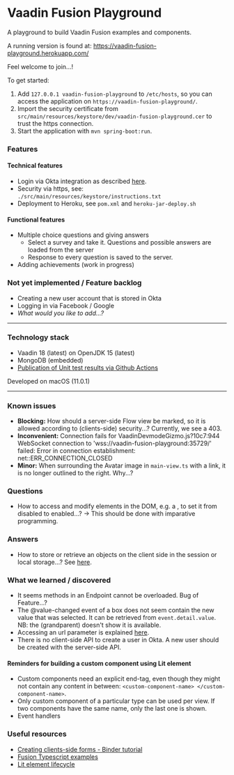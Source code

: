 # Vaadin Fusion Playground
A playground to build Vaadin Fusion examples and components.

A running version is found at: https://vaadin-fusion-playground.herokuapp.com/

Feel welcome to join...!

To get started:
1. Add `127.0.0.1 vaadin-fusion-playground` to `/etc/hosts`, so you can access the application on `https://vaadin-fusion-playground/`. 
1. Import the security certificate from `src/main/resources/keystore/dev/vaadin-fusion-playground.cer` to trust the https connection.
1. Start the application with `mvn spring-boot:run`.

### Features
#### Technical features
- Login via Okta integration as described [here](https://developer.okta.com/blog/2020/11/09/vaadin-spring-boot).
- Security via https, see: `./src/main/resources/keystore/instructions.txt`
- Deployment to Heroku, see `pom.xml` and `heroku-jar-deploy.sh`

#### Functional features
- Multiple choice questions and giving answers
    - Select a survey and take it. Questions and possible answers are loaded from the server
    - Response to every question is saved to the server.
- Adding achievements (work in progress)

### Not yet implemented / Feature backlog
- Creating a new user account that is stored in Okta
- Logging in via Facebook / Google
- _What would you like to add...?_

----

### Technology stack
- Vaadin 18 (latest) on OpenJDK 15 (latest)
- MongoDB (embedded)
- [Publication of Unit test results via Github Actions](https://github.com/marketplace/actions/publish-unit-test-results)

Developed on macOS (11.0.1)

---
### Known issues
- **Blocking:** How should a server-side Flow view be marked, so it is allowed according to (clients-side) security...? Currently, we see a 403.
- **Inconvenient:** Connection fails for VaadinDevmodeGizmo.js?10c7:944 WebSocket connection to 'wss://vaadin-fusion-playground:35729/' failed: Error in connection establishment: net::ERR_CONNECTION_CLOSED
- **Minor:** When surrounding the Avatar image in `main-view.ts` with a link, it is no longer outlined to the right. Why...?

### Questions 
- How to access and modify elements in the DOM, e.g. a <vaadin-button>, to set it from disabled to enabled...? -> This should be done with imparative programming. 

### Answers
- How to store or retrieve an objects on the client side in the session or local storage...?  See [here](https://medium.com/@nixonaugustine5/localstorage-and-sessionstorage-in-angular-app-65cda19283a0).

### What we learned / discovered
- It seems methods in an Endpoint cannot be overloaded. Bug of Feature...?
- The @value-changed event of a <vaadin-select> box does not seem contain the new value that was selected. It can be retrieved from `event.detail.value`. NB: the (grandparent) doesn't show it is available.  
- Accessing an url parameter is explained [here](https://www.sitepoint.com/get-url-parameters-with-javascript/).  
- There is no client-side API to create a user in Okta. A new user should be created with the server-side API.

#### Reminders for building a custom component using Lit element
- Custom components need an explicit end-tag, even though they might not contain any content in between: `<custom-component-name> </custom-component-name>`.
- Only custom component of a particular type can be used per view. If two components have the same name, only the last one is shown.
- Event handlers 

### Useful resources
- [Creating clients-side forms - Binder tutorial](https://vaadin.com/docs-beta/latest/fusion/forms/tutorial-binder/)
- [Fusion Typescript examples](https://github.com/web-padawan/ts-vaadin-examples/)
- [Lit element lifecycle](https://lit-element.polymer-project.org/guide/lifecycle#firstupdated)

